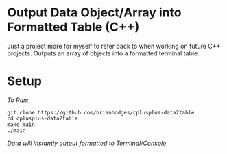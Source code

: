 # Output Data Object/Array into Formatted Table (C++)
Just a project more for myself to refer back to when working on future C++ projects. Outputs an array of objects into a formatted terminal table.

# Setup
*To Run:*
  ```
  git clone https://github.com/brianhodges/cplusplus-data2table
  cd cplusplus-data2table
  make main
  ./main
  ```
*Data will instantly output formatted to Terminal/Console* 

